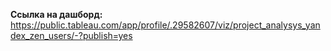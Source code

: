 **Ссылка на дашборд:**
https://public.tableau.com/app/profile/.29582607/viz/project_analysys_yandex_zen_users/-?publish=yes

